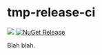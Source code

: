 # tmp-release-ci
![][workflows-image]
[![NuGet Release][nuget-image]][nuget-url]

Blah blah.

<!-- Links: -->
[workflows-image]: https://github.com/McManning/tmp-release-ci/actions/workflows/publish.yml/badge.svg

[nuget-image]: https://img.shields.io/nuget/v/SharpRNA.svg
[nuget-url]: https://www.nuget.org/packages/SharpRNA/
